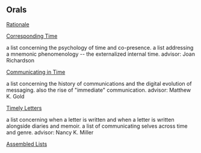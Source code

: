 ## Orals

[Rationale](Rationale.md)

[Corresponding Time](Orals_JR.md)

a list concerning the psychology of time and co-presence.
a list addressing a mnemonic phenomenology -- the externalized internal time.
advisor: Joan Richardson

[Communicating in Time](Orals_MKG.md)

a list concerning the history of communications and the digital evolution of messaging.
also the rise of "immediate" communication.
advisor: Matthew K. Gold

[Timely Letters](Orals_NKM.md)

a list concerning when a letter is written and when a letter is written alongside diaries and memoir.
a list of communicating selves across time and genre.
advisor: Nancy K. Miller

[Assembled Lists](orals.bib)